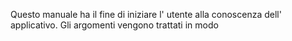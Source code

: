 Questo manuale ha il fine di iniziare l' utente  alla conoscenza dell' applicativo.
Gli argomenti vengono trattati in modo 


